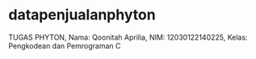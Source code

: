 # datapenjualanphyton
TUGAS PHYTON, Nama: Qoonitah Aprilia, NIM: 12030122140225, Kelas: Pengkodean dan Pemrograman C
